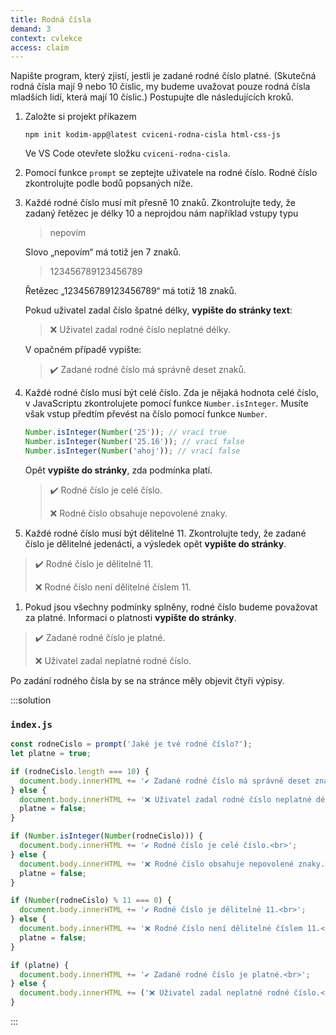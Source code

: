 ```yaml
---
title: Rodná čísla
demand: 3
context: cvlekce
access: claim
---
```


Napište program, který zjistí, jestli je zadané rodné číslo platné.
(Skutečná rodná čísla mají 9 nebo 10 číslic, my budeme uvažovat pouze rodná čísla mladších lidí, která mají 10 číslic.)
Postupujte dle následujících kroků.

1. Založte si projekt příkazem
   ```shell
   npm init kodim-app@latest cviceni-rodna-cisla html-css-js
   ```
   Ve VS Code otevřete složku `cviceni-rodna-cisla`.
1. Pomocí funkce `prompt` se zeptejte uživatele na rodné číslo. Rodné číslo zkontrolujte podle bodů popsaných níže.
1. Každé rodné číslo musí mít přesně 10 znaků. Zkontrolujte tedy, že zadaný řetězec je délky 10 a neprojdou nám například vstupy typu

   > nepovím

   Slovo „nepovím“ má totiž jen 7 znaků.

   > 123456789123456789

   Řetězec „123456789123456789“ má totiž 18 znaků.

   Pokud uživatel zadal číslo špatné délky, **vypište do stránky text**:

   > ❌ Uživatel zadal rodné číslo neplatné délky.

   V opačném případě vypište:

   > ✔️ Zadané rodné číslo má správně deset znaků.

1. Každé rodné číslo musí být celé číslo. Zda je nějaká hodnota celé číslo, v JavaScriptu zkontrolujete pomocí funkce `Number.isInteger`. Musíte však vstup předtím převést na číslo pomocí funkce `Number`.

   ```js
   Number.isInteger(Number('25')); // vrací true
   Number.isInteger(Number('25.16')); // vrací false
   Number.isInteger(Number('ahoj')); // vrací false
   ```

   Opět **vypište do stránky**, zda podmínka platí.

   > ✔️ Rodné číslo je celé číslo.
   >
   > ❌ Rodné číslo obsahuje nepovolené znaky.

1. Každé rodné číslo musí být dělitelné 11. Zkontrolujte tedy, že zadané číslo je dělitelné jedenácti, a výsledek opět **vypište do stránky**.

> ✔️ Rodné číslo je dělitelné 11.
>
> ❌ Rodné číslo není dělitelné číslem 11.

1. Pokud jsou všechny podmínky splněny, rodné číslo budeme považovat za platné. Informaci o platnosti **vypište do stránky**.

> ✔️ Zadané rodné číslo je platné.
>
> ❌ Uživatel zadal neplatné rodné číslo.

Po zadání rodného čísla by se na stránce měly objevit čtyři výpisy.

:::solution

### `index.js`

```js
const rodneCislo = prompt('Jaké je tvé rodné číslo?');
let platne = true;

if (rodneCislo.length === 10) {
  document.body.innerHTML += '✔️ Zadané rodné číslo má správně deset znaků.<br>';
} else {
  document.body.innerHTML += '❌ Uživatel zadal rodné číslo neplatné délky.<br>';
  platne = false;
}

if (Number.isInteger(Number(rodneCislo))) {
  document.body.innerHTML += '✔️ Rodné číslo je celé číslo.<br>';
} else {
  document.body.innerHTML += '❌ Rodné číslo obsahuje nepovolené znaky.<br>';
  platne = false;
}

if (Number(rodneCislo) % 11 === 0) {
  document.body.innerHTML += '✔️ Rodné číslo je dělitelné 11.<br>';
} else {
  document.body.innerHTML += '❌ Rodné číslo není dělitelné číslem 11.<br>';
  platne = false;
}

if (platne) {
  document.body.innerHTML += '✔️ Zadané rodné číslo je platné.<br>';
} else {
  document.body.innerHTML += ('❌ Uživatel zadal neplatné rodné číslo.<br>';
}
```

:::
